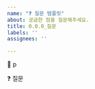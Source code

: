 ```yaml
---
name: "❓ 질문 템플릿"
about: 궁금한 점을 질문해주세요.
title: 0.0.0_질문
labels: ''
assignees: ''

---
```


<!--
제목 예시 : 3.3.2_타입을 확장했을 때의 장점은 무엇인가요?
label : 타입 확장 (해당 챕터에 맞는 라벨 추가)
assignees : 본인으로
milestone : 우아한 타입 스크립트 완독 선택
내용 예시 :
📝 321p
❓ 타입을 확장했을 때의 장점은 무엇인가요?
책을 보면 "타입 확장의 가장 큰 장점은 코드 중복을 줄일 수 있다는 것이다"라고 나와있는데 이 외의 장점은 더 없을까요? 
-->

📝 p

❓ 질문
